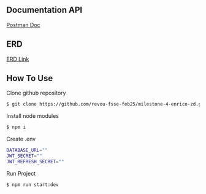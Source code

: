 ## Documentation API

[Postman Doc](https://documenter.getpostman.com/view/20230761/2sB3BAMCUQ)

## ERD

[ERD Link](https://drive.google.com/file/d/1NvYjGq1fgzBFQYoPwAg-8D-Lt7N1dl8p/view?usp=sharing)

## How To Use

Clone github repository
```bash
$ git clone https://github.com/revou-fsse-feb25/milestone-4-enrico-zd.git
```

Install node modules
```bash
$ npm i
```

Create .env 
```bash
DATABASE_URL=""
JWT_SECRET=""
JWT_REFRESH_SECRET=""
```

Run Project
```bash
$ npm run start:dev
```